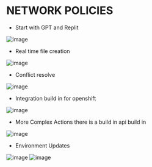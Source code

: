 # NETWORK POLICIES

- Start with GPT and Replit

![image](https://github.com/user-attachments/assets/b9113c91-edf3-4a18-96f2-9e2a695b3fcd)


- Real time file creation

![image](https://github.com/user-attachments/assets/39b86c23-a336-46f6-8aa2-476bfbe0fe5c)


- Conflict resolve

![image](https://github.com/user-attachments/assets/9add349f-fa5c-4656-b6fa-bf827a3a9788)

- Integration build in for openshift

![image](https://github.com/user-attachments/assets/bc6b4ec1-613c-488e-8234-971384bfe436)


- More Complex Actions there is a build in api build in

![image](https://github.com/user-attachments/assets/bf55e8be-f71a-43e7-8414-43eff041db13)


- Environment Updates

![image](https://github.com/user-attachments/assets/3eac583a-a651-4f43-b320-c27614a472a2)
![image](https://github.com/user-attachments/assets/de8647cc-ce8f-4462-a42e-58c3bad38c59)
